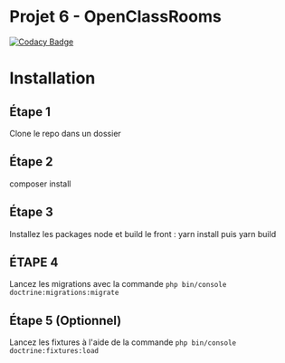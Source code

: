 # Projet 6 - OpenClassRooms

[![Codacy Badge](https://app.codacy.com/project/badge/Grade/59bd46f6594d491980c0886b6825fc30)](https://app.codacy.com/gh/Luca-OpenClassRooms/project_6/dashboard?utm_source=gh&utm_medium=referral&utm_content=&utm_campaign=Badge_grade)

# Installation

## Étape 1 

Clone le repo dans un dossier

## Étape 2 

composer install

## Étape 3 

Installez les packages node et build le front : yarn install puis yarn build

## ÉTAPE 4 

Lancez les migrations avec la commande ```php bin/console doctrine:migrations:migrate``` 

## Étape 5 (Optionnel)

Lancez les fixtures à l'aide de la commande ```php bin/console doctrine:fixtures:load```
